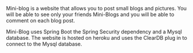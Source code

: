 Mini-blog is a website that allows you to post small blogs and pictures. You will be able to see
only your friends Mini-Blogs and you will be able to comment on each blog post.

Mini-Blog uses Spring Boot the Spring Security dependency and a Mysql database. The website is hosted
on heroku and uses the ClearDB plug in to connect to the Mysql database.
